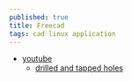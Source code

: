 ```yaml
---
published: true
title: Freecad
tags: cad linux application
---
```


- [youtube](https://www.youtube.com/results?search_query=freecad)
	- [drilled and tapped holes](https://www.youtube.com/watch?v=quUBQ5-vISM)

